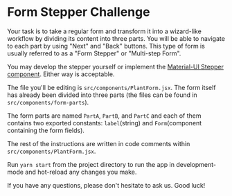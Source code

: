 # Form Stepper Challenge

Your task is to take a regular form and transform it into a wizard-like workflow by dividing its content into three parts. You will be able to navigate to each part by using "Next" and "Back" buttons. This type of form is usually referred to as a "Form Stepper" or "Multi-step Form".

You may develop the stepper yourself or implement the [Material-UI Stepper component](https://material-ui.com/components/steppers/). Either way is acceptable.

The file you'll be editing is `src/components/PlantForm.jsx`. The form itself has already been divided into three parts (the files can be found in `src/components/form-parts`).

The form parts are named `PartA`, `PartB`, and `PartC` and each of them contains two exported constants: `label`(string) and `Form`(component containing the form fields).

The rest of the instructions are written in code comments within `src/components/PlantForm.jsx`.

Run `yarn start` from the project directory to run the app in development-mode and hot-reload any changes you make.

If you have any questions, please don't hesitate to ask us. Good luck!
